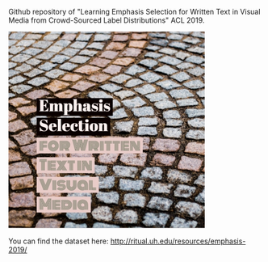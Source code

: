 Github repository of "Learning Emphasis Selection for Written Text in Visual Media from 
Crowd-Sourced Label Distributions" ACL 2019. 

![Screenshot](Emphasis_Selection_for_Written_Text_in_Visual_Media.jpg)

You can find the dataset here: http://ritual.uh.edu/resources/emphasis-2019/
